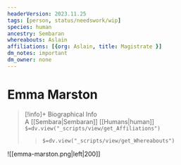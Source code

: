 ```yaml
---
headerVersion: 2023.11.25
tags: [person, status/needswork/wip]
species: human
ancestry: Sembaran
whereabouts: Aslain
affiliations: [{org: Aslain, title: Magistrate }]
dm_notes: important
dm_owner: none
---
```

# Emma Marston
>[!info]+ Biographical Info  
> A [[Sembara|Sembaran]] [[Humans|human]]  
> `$=dv.view("_scripts/view/get_Affiliations")`  
>> `$=dv.view("_scripts/view/get_Whereabouts")`

![[emma-marston.png|left|200]]